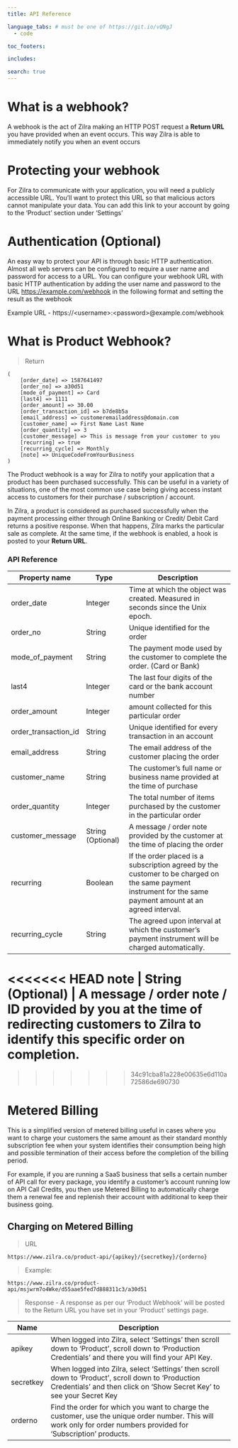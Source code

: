 ```yaml
---
title: API Reference

language_tabs: # must be one of https://git.io/vQNgJ
  - code

toc_footers:

includes:

search: true
---
```


# What is a webhook?

A webhook is the act of Zilra making an HTTP POST request a <b>Return URL</b> you have provided when an event occurs. This way Zilra is able to immediately notify you when an event occurs 

# Protecting your webhook

For Zilra to communicate with your application, you will need a publicly accessible URL. You’ll want to protect this URL so that malicious actors cannot manipulate your data. You can add this link to your account by going to the ‘Product’ section under ‘Settings’


# Authentication (Optional)

An easy way to protect your API is through basic HTTP authentication. Almost all web servers can be configured to require a user name and password for access to a URL. You can configure your webhook URL with basic HTTP authentication by adding the user name and password to the URL https://example.com/webhook in the following format and setting the result as the webhook

Example URL - https://&lt;username&gt;:&lt;password&gt;@example.com/webhook

# What is Product Webhook?

> Return

```code
(
    [order_date] => 1587641497
    [order_no] => a30d51
    [mode_of_payment] => Card
    [last4] => 1111
    [order_amount] => 30.00
    [order_transaction_id] => b7de8b5a
    [email_address] => customeremailaddress@domain.com
    [customer_name] => First Name Last Name
    [order_quantity] => 3
    [customer_message] => This is message from your customer to you
    [recurring] => true
    [recurring_cycle] => Monthly
    [note] => UniqueCodeFromYourBusiness
)
```

The Product webhook is a way for Zilra to notify your application that a product has been purchased successfully. This can be useful in a variety of situations, one of the most common use case being giving access instant access to customers for their purchase / subscription / account.

In Zilra, a product is considered as purchased successfully when the payment processing either through Online Banking or Credit/ Debit Card returns a positive response. When that happens, Zilra marks the particular sale as complete. At the same time, if the webhook is enabled, a hook is posted to your <b>Return URL</b>.
### API Reference
Property name | Type | Description
--------- | ------- | -----------
order_date | Integer | Time at which the object was created. Measured in seconds since the Unix epoch. 
order_no | String | Unique identified for the order
mode_of_payment | String | The payment mode used by the customer to complete the order. (Card or Bank)
last4 | Integer | The last four digits of the card or the bank account number
order_amount | Integer | amount collected for this particular order
order_transaction_id | String | Unique identified for every transaction in an account
email_address | String | The email address of the customer placing the order
customer_name | String | The customer’s full name or business name provided at the time of purchase
order_quantity | Integer | The total number of items purchased by the customer in the particular order
customer_message | String (Optional) | A message / order note provided by the customer at the time of placing the order
recurring | Boolean | If the order placed is a subscription agreed by the customer to be charged on the same payment instrument for the same payment amount at an agreed interval.
recurring_cycle | String | The agreed upon interval at which the customer’s payment instrument will be charged automatically.
<<<<<<< HEAD
note | String (Optional) | A message / order note / ID provided by you at the time of redirecting customers to Zilra to identify this specific order on completion.
=======
>>>>>>> 34c91cba81a228e00635e6d110a72586de690730

# Metered Billing

This is a simplified version of metered billing useful in cases where you want to charge your customers the same amount as their standard monthly subscription fee when your system identifies their consumption being high and possible termination of their access before the completion of the billing period.

For example, if you are running a SaaS business that sells a certain number of API call for every package, you identify a customer’s account running low on API Call Credits, you then use Metered Billing to automatically charge them a renewal fee and replenish their account with additional to keep their business going.
  
## Charging on Metered Billing

> URL

```code
https://www.zilra.co/product-api/{apikey}/{secretkey}/{orderno}
```

> Example:

```code
https://www.zilra.co/product-api/msjwrm7o4Wke/d55aae5fed7d888311c3/a30d51
```

>Response - A response as per our ‘Product Webhook’ will be posted to the Return URL you have set in your ‘Product’ settings page.

Name | Description
--------- | -----------
apikey | When logged into Zilra, select ‘Settings’ then scroll down to ‘Product’, scroll down to ‘Production Credentials’ and there you will find your API Key.
secretkey | When logged into Zilra, select ‘Settings’ then scroll down to ‘Product’, scroll down to ‘Production Credentials’ and then click on ‘Show Secret Key’ to see your Secret Key
orderno | Find the order for which you want to charge the customer, use the unique order number. This will work only for order numbers provided for ‘Subscription’ products.